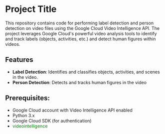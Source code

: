 
# Project Title

This repository contains code for performing label detection and person detection on video files using the Google Cloud Video Intelligence API. The project leverages Google Cloud's powerful video analysis tools to identify and track labels (objects, activities, etc.) and detect human figures within videos.

## Features

- **Label Detection**: Identifies and classifies objects, activities, and scenes in the video.
- **Person Detection**: Detects and tracks human figures in the video

## Prerequisites:
 - Google Cloud account with Video Intelligence API enabled
- Python 3.x
- Google Cloud SDK (for authentication)
- <span style="color: green;">videointelligence</span>